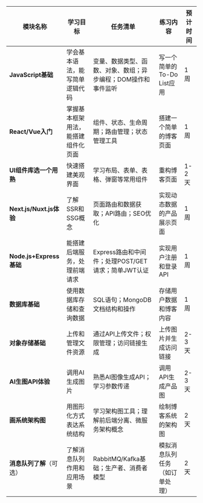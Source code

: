 | **模块名称**           | **学习目标**                                  | **任务清单**                                                                 | **练习内容**                           | **预计时间** |
|------------------------|----------------------------------------------|-----------------------------------------------------------------------------|---------------------------------------|-------------|
| **JavaScript基础**      | 学会基本语法，能写简单逻辑代码                | 变量、数据类型、函数、对象、数组；异步编程；DOM操作和事件监听                | 写一个简单的To-Do List应用             | 1周         |
| **React/Vue入门**       | 掌握基本框架用法，能搭建组件化页面            | 组件、状态、生命周期；路由管理；状态管理工具                                | 搭建一个简单的博客页面                 | 1周         |
| **UI组件库选一个用熟**   | 快速搭建美观界面                              | 学习布局、表单、表格、弹窗等常用组件                                        | 重构博客页面                           | 1-2天       |
| **Next.js/Nuxt.js体验** | 了解SSR和SSG概念                              | 页面路由和数据获取；API路由；SEO优化                                       | 实现动态数据的产品展示页面             | 1周         |
| **Node.js+Express基础** | 能搭建后端服务，处理前端请求                  | Express路由和中间件；处理POST/GET请求；简单JWT认证                          | 实现用户注册和登录API                  | 1周         |
| **数据库基础**          | 使用数据库存储和查询数据                      | SQL语句；MongoDB文档结构和操作                                              | 存储用户数据和博客内容                 | 1周         |
| **对象存储基础**        | 上传和管理文件资源                            | 通过API上传文件；权限管理；访问链接生成                                     | 上传图片并生成访问链接                 | 2-3天       |
| **AI生图API体验**       | 调用AI生成图片                                | 熟悉AI图像生成API；学习参数传递                                             | 调用API生成产品图                      | 2-3天       |
| **画系统架构图**         | 用图形化方式表达系统结构                      | 学习架构图工具；理解前后端分离、微服务架构概念                              | 绘制博客系统的架构图                   | 2天         |
| **消息队列了解**（可选） | 了解消息队列作用和应用场景                    | RabbitMQ/Kafka基础；生产者、消费者模型                                      | 模拟消息队列任务（如订单处理）          | 2天         |